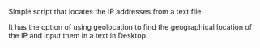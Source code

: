 Simple script that locates the IP addresses from a text file.

It has the option of using geolocation to find the geographical location of the IP and input them in a text in Desktop.
